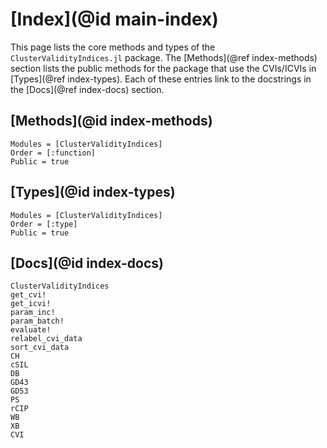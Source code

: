 # [Index](@id main-index)

This page lists the core methods and types of the `ClusterValidityIndices.jl` package.
The [Methods](@ref index-methods) section lists the public methods for the package that use the CVIs/ICVIs in [Types](@ref index-types).
Each of these entries link to the docstrings in the [Docs](@ref index-docs) section.

## [Methods](@id index-methods)

```@index
Modules = [ClusterValidityIndices]
Order = [:function]
Public = true
```

## [Types](@id index-types)

```@index
Modules = [ClusterValidityIndices]
Order = [:type]
Public = true
```

## [Docs](@id index-docs)

```@docs
ClusterValidityIndices
get_cvi!
get_icvi!
param_inc!
param_batch!
evaluate!
relabel_cvi_data
sort_cvi_data
CH
cSIL
DB
GD43
GD53
PS
rCIP
WB
XB
CVI
```
